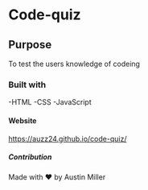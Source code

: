 # Code-quiz

## Purpose 
To test the users knowledge of codeing 

### Built with 
-HTML
-CSS
-JavaScript 

#### Website 
 https://auzz24.github.io/code-quiz/

##### Contribution 
Made with ❤️ by Austin Miller
